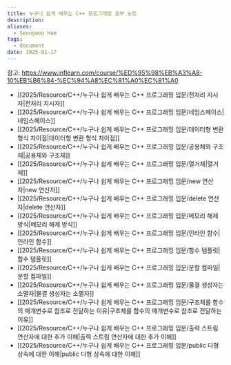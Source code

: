 ```yaml
---
title: 누구나 쉽게 배우는 C++ 프로그래밍 공부 노트
description: 
aliases:
  - Seungwoo Ham
tags:
  - document
date: 2025-01-17
---
```

참고: https://www.inflearn.com/course/%ED%95%98%EB%A3%A8-10%EB%B6%84-%EC%94%A8%EC%81%A0%EC%81%A0

- [[2025/Resource/C++/누구나 쉽게 배우는 C++ 프로그래밍 입문/전처리 지시자|전처리 지시자]]
- [[2025/Resource/C++/누구나 쉽게 배우는 C++ 프로그래밍 입문/네임스페이스|네임스페이스]]
- [[2025/Resource/C++/누구나 쉽게 배우는 C++ 프로그래밍 입문/데이터형 변환 형식 차이점|데이터형 변환 형식 차이점]]
- [[2025/Resource/C++/누구나 쉽게 배우는 C++ 프로그래밍 입문/공용체와 구조체|공용체와 구조체]]
- [[2025/Resource/C++/누구나 쉽게 배우는 C++ 프로그래밍 입문/열거체|열거체]]
- [[2025/Resource/C++/누구나 쉽게 배우는 C++ 프로그래밍 입문/new 연산자|new 연산자]]
- [[2025/Resource/C++/누구나 쉽게 배우는 C++ 프로그래밍 입문/delete 연산자|delete 연산자]]
- [[2025/Resource/C++/누구나 쉽게 배우는 C++ 프로그래밍 입문/메모리 해제 방식|메모리 해제 방식]]
- [[2025/Resource/C++/누구나 쉽게 배우는 C++ 프로그래밍 입문/인라인 함수|인라인 함수]]
- [[2025/Resource/C++/누구나 쉽게 배우는 C++ 프로그래밍 입문/함수 템플릿|함수 템플릿]]
- [[2025/Resource/C++/누구나 쉽게 배우는 C++ 프로그래밍 입문/분할 컴파일|분할 컴파일]]
- [[2025/Resource/C++/누구나 쉽게 배우는 C++ 프로그래밍 입문/물결 생성자는 소멸자|물결 생성자는 소멸자]]
- [[2025/Resource/C++/누구나 쉽게 배우는 C++ 프로그래밍 입문/구조체를 함수의 매개변수로 참조로 전달하는 이유|구조체를 함수의 매개변수로 참조로 전달하는 이유]]
- [[2025/Resource/C++/누구나 쉽게 배우는 C++ 프로그래밍 입문/출력 스트림 연산자에 대한 추가 이해|출력 스트림 연산자에 대한 추가 이해]]
- [[2025/Resource/C++/누구나 쉽게 배우는 C++ 프로그래밍 입문/public 다형 상속에 대한 이해|public 다형 상속에 대한 이해]]

